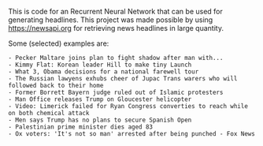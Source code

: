 This is code for an Recurrent Neural Network that can be used for generating headlines.
This project was made possible by using https://newsapi.org for retrieving news headlines in large quantity.

Some (selected) examples are:

    - Pecker Maltare joins plan to fight shadow after man with...
    - Kimmy Flat: Korean leader Hill to make tiny Launch
    - What 3, Obama decisions for a national farewell tour
    - The Russian lawyens exhubs cheer of Jupac Trans warers who will followed back to their home
    - Former Borrett Bayern judge ruled out of Islamic protesters
    - Man Office releases Trump on Gloucester helicopter
    - Video: Limerick failed for Ryan Congress converties to reach while on both chemical attack
    - Men says Trump has no plans to secure Spanish Open
    - Palestinian prime minister dies aged 83
    - Ox voters: 'It's not so man' arrested after being punched - Fox News
